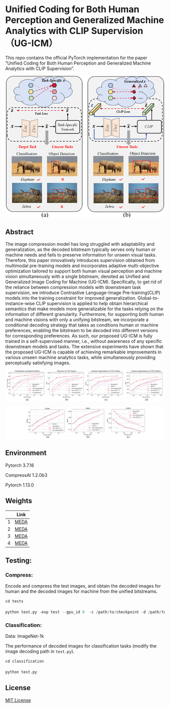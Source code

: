 # Unified Coding for Both Human Perception and Generalized Machine Analytics with CLIP Supervision（UG-ICM）
This repo contains the official PyTorch implementation for the paper “Unified Coding for Both Human Perception and Generalized Machine Analytics with CLIP Supervision”.

![image-20240309205241967](./img/image1.png)

## Abstract
The image compression model has long struggled with adaptability and generalization, as the decoded bitstream typically serves only human or machine needs and fails to preserve information for unseen visual tasks. Therefore, this paper innovatively introduces supervision obtained from multimodal pre-training models and incorporates adaptive multi-objective optimization tailored to support both human visual perception and machine vision simultaneously with a single bitstream, denoted as Unified and Generalized Image Coding for Machine (UG-ICM). Specifically, to get rid of the reliance between compression models with downstream task supervision, we introduce Contrastive Language-Image Pre-training(CLIP) models into the training constraint for improved generalization. Global-to-instance-wise CLIP supervision is applied to help obtain hierarchical semantics that make models more generalizable for the tasks relying on the information of different granularity. Furthermore, for supporting both human and machine visions with only a unifying bitstream, we incorporate a conditional decoding strategy that takes as conditions human or machine preferences, enabling the bitstream to be decoded into different versions for corresponding preferences. As such, our proposed UG-ICM is fully trained in a self-supervised manner, i.e., without awareness of any specific downstream models and tasks. The extensive experiments have shown that the proposed UG-ICM is capable of achieving remarkable improvements in various unseen machine analytics tasks, while simultaneously providing perceptually satisfying images.

![image-20240309205241968](./img/image2.png)

![image-20240309205241969](./img/image3.png)

## Environment

Pytorch 3.7.16

CompressAI 1.2.0b3

Pytorch 1.13.0

## Weights

<div class="center">
 
|  | Link |
|:--------:|:--------:|
| 1 |   [MEDA](https://mega.nz/file/ID1CTDjb#a_McAQeXL3bLshinCvcOU4_pGI3omTJrphhSkjJpApE) |
| 2 |   [MEDA](https://mega.nz/file/EaEAybJZ#KJX2oy1rAMILaRcRcTm7O8Xjq7oKdrQExKMqg970O6w) |
| 3 |   [MEDA](https://mega.nz/file/EOkjiLaJ#QLvKceVUCG6TKlrw2KmcTpAhk4dNmvUmftY1N3lAN4c) |
| 4 |   [MEDA](https://mega.nz/file/VD8XjBgb#qqyMYZWLiI3r2g0-yX7jKPHGO1Z1D6SfBC-IfQIpsks) |
 
</div>

## Testing:

### Compress:
Encode and compress the test images, and obtain the decoded images for human and the decoded images for machine from the unified bitstreams.
```python
cd tests

python test.py -exp test --gpu_id 0  -c /path/to/checkpoint -d /path/to/dataset
```

### Classification:
Data: ImageNet-1k

The performance of decoded images for classification tasks (modify the image decoding path in `test.py`).
```python
cd classification

python test.py
```

## License

[MIT License](https://opensource.org/licenses/MIT)


